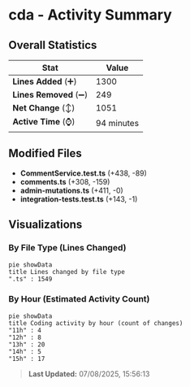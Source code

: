 # cda - Activity Summary 

## Overall Statistics

| Stat                   | Value                                                             |
| ---------------------- | ----------------------------------------------------------------- |
| **Lines Added** (➕)   | 1300                                          |
| **Lines Removed** (➖) | 249                                        |
| **Net Change** (↕)    | 1051                |
| **Active Time** (⌚)   | 94 minutes |


## Modified Files
- **CommentService.test.ts** (+438, -89)
- **comments.ts** (+308, -159)
- **admin-mutations.ts** (+411, -0)
- **integration-tests.test.ts** (+143, -1)

## Visualizations

### By File Type (Lines Changed)

```mermaid
pie showData
title Lines changed by file type
".ts" : 1549
```

### By Hour (Estimated Activity Count)

```mermaid
pie showData
title Coding activity by hour (count of changes)
"11h" : 4
"12h" : 8
"13h" : 20
"14h" : 5
"15h" : 17
```


> **Last Updated:** 07/08/2025, 15:56:13